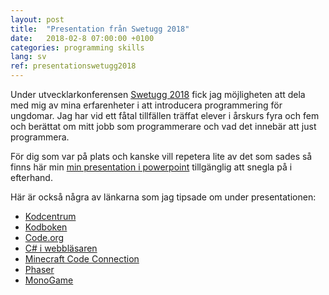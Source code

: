 ```yaml
---
layout: post
title:  "Presentation från Swetugg 2018"
date:   2018-02-8 07:00:00 +0100
categories: programming skills
lang: sv
ref: presentationswetugg2018
---
```

Under utvecklarkonferensen [Swetugg 2018] fick jag möjligheten att dela med mig av mina erfarenheter i att introducera programmering för ungdomar. Jag har vid ett fåtal tillfällen träffat elever i årskurs fyra och fem och berättat om mitt jobb som programmerare och vad det innebär att just programmera.

För dig som var på plats och kanske vill repetera lite av det som sades så finns här min [min presentation i powerpoint] tillgänglig att snegla på i efterhand.

Här är också några av länkarna som jag tipsade om under presentationen:
- [Kodcentrum](http://www.kodcentrum.se)
- [Kodboken](http://www.kodboken.se)
- [Code.org](http://code.org)
- [C# i webbläsaren](https://www.microsoft.com/net/learn/in-browser-tutorial/1)
- [Minecraft Code Connection](https://education.minecraft.net/get-started/download/)
- [Phaser](http://phaser.io/)
- [MonoGame](http://www.monogame.net)

[Swetugg 2018]: https://www.swetugg.se/swetugg-2018
[min presentation i powerpoint]: https://1drv.ms/p/s!ArmQE3ZhSDxmlvY6BHx3AHmrjTqwgA

